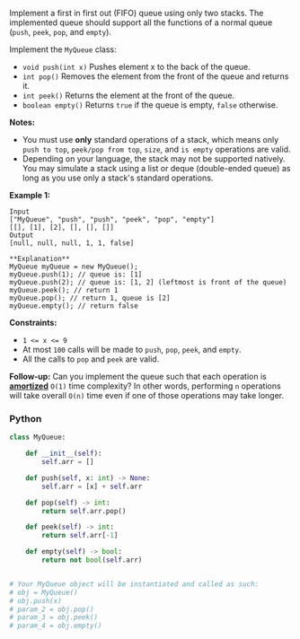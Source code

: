 Implement a first in first out (FIFO) queue using only two stacks. The implemented queue should support all the functions of a normal queue (`push`,  `peek`,  `pop`, and  `empty`).

Implement the  `MyQueue`  class:

-   `void push(int x)`  Pushes element x to the back of the queue.
-   `int pop()`  Removes the element from the front of the queue and returns it.
-   `int peek()`  Returns the element at the front of the queue.
-   `boolean empty()`  Returns  `true`  if the queue is empty,  `false`  otherwise.

**Notes:**

-   You must use  **only**  standard operations of a stack, which means only  `push to top`,  `peek/pop from top`,  `size`, and  `is empty`  operations are valid.
-   Depending on your language, the stack may not be supported natively. You may simulate a stack using a list or deque (double-ended queue) as long as you use only a stack's standard operations.

**Example 1:**
```
Input
["MyQueue", "push", "push", "peek", "pop", "empty"]
[[], [1], [2], [], [], []]
Output
[null, null, null, 1, 1, false]

**Explanation**
MyQueue myQueue = new MyQueue();
myQueue.push(1); // queue is: [1]
myQueue.push(2); // queue is: [1, 2] (leftmost is front of the queue)
myQueue.peek(); // return 1
myQueue.pop(); // return 1, queue is [2]
myQueue.empty(); // return false
```

**Constraints:**

-   `1 <= x <= 9`
-   At most  `100` calls will be made to  `push`,  `pop`,  `peek`, and  `empty`.
-   All the calls to  `pop`  and  `peek`  are valid.

**Follow-up:**  Can you implement the queue such that each operation is  **[amortized](https://en.wikipedia.org/wiki/Amortized_analysis)**  `O(1)`  time complexity? In other words, performing  `n`  operations will take overall  `O(n)`  time even if one of those operations may take longer.


### Python
```python
class MyQueue:

    def __init__(self):
        self.arr = []

    def push(self, x: int) -> None:
        self.arr = [x] + self.arr

    def pop(self) -> int:
        return self.arr.pop()

    def peek(self) -> int:
        return self.arr[-1]

    def empty(self) -> bool:
        return not bool(self.arr)


# Your MyQueue object will be instantiated and called as such:
# obj = MyQueue()
# obj.push(x)
# param_2 = obj.pop()
# param_3 = obj.peek()
# param_4 = obj.empty()
```